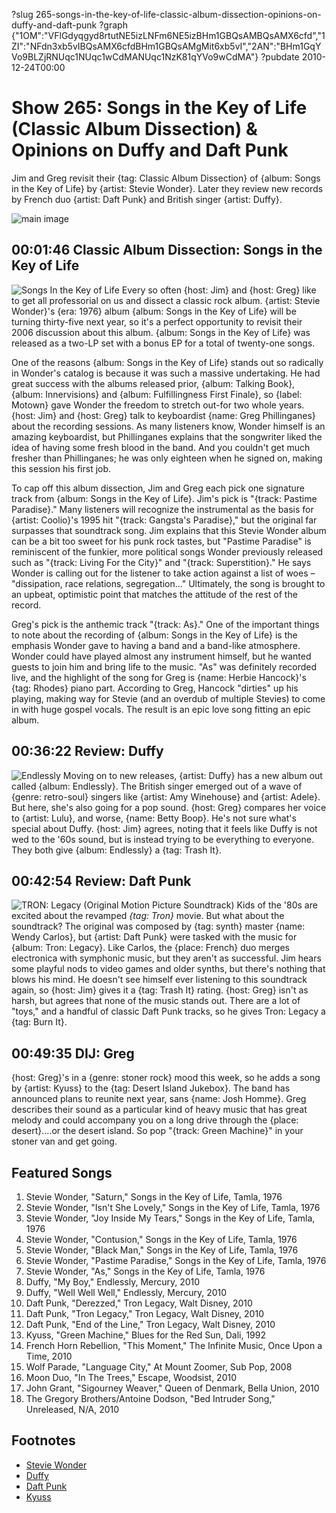 ?slug 265-songs-in-the-key-of-life-classic-album-dissection-opinions-on-duffy-and-daft-punk
?graph {"1OM":"VFlGdyqgyd8rtutNE5izLNFm6NE5izBHm1GBQsAMBQsAMX6cfd","1ZI":"NFdn3xb5vIBQsAMX6cfdBHm1GBQsAMgMit6xb5vI","2AN":"BHm1GqYVo9BLZjRNUqc1NUqc1wCdMANUqc1NzK81qYVo9wCdMA"}
?pubdate 2010-12-24T00:00
# Show 265: Songs in the Key of Life (Classic Album Dissection) & Opinions on Duffy and Daft Punk
Jim and Greg revisit their {tag: Classic Album Dissection} of {album: Songs in the Key of Life} by {artist: Stevie Wonder}. Later they review new records by French duo {artist: Daft Punk} and British singer {artist: Duffy}.

![main image](https://static.soundopinions.org/images/2010/songsinthekeyoflife.jpg)

## 00:01:46 Classic Album Dissection: Songs in the Key of Life
![Songs In the Key of Life](https://static.soundopinions.org/assets/265/2Y0.jpg)
Every so often {host: Jim} and {host: Greg} like to get all professorial on us and dissect a classic rock album. {artist: Stevie Wonder}'s {era: 1976} album {album: Songs in the Key of Life} will be turning thirty-five next year, so it's a perfect opportunity to revisit their 2006 discussion about this album. {album: Songs in the Key of Life} was released as a two-LP set with a bonus EP for a total of twenty-one songs. 

One of the reasons {album: Songs in the Key of Life} stands out so radically in Wonder's catalog is because it was such a massive undertaking. He had great success with the albums released prior, {album: Talking Book}, {album: Innervisions} and {album: Fulfillingness First Finale}, so {label: Motown} gave Wonder the freedom to stretch out-for two whole years. {host: Jim} and {host: Greg} talk to keyboardist {name: Greg Phillinganes} about the recording sessions. As many listeners know, Wonder himself is an amazing keyboardist, but Phillinganes explains that the songwriter liked the idea of having some fresh blood in the band. And you couldn't get much fresher than Phillinganes; he was only eighteen when he signed on, making this session his first job.

To cap off this album dissection, Jim and Greg each pick one signature track from {album: Songs in the Key of Life}. Jim's pick is "{track: Pastime Paradise}." Many listeners will recognize the instrumental as the basis for {artist: Coolio}'s 1995 hit "{track: Gangsta's Paradise}," but the original far surpasses that soundtrack song. Jim explains that this Stevie Wonder album can be a bit too sweet for his punk rock tastes, but "Pastime Paradise" is reminiscent of the funkier, more political songs Wonder previously released such as "{track: Living For the City}" and "{track: Superstition}." He says Wonder is calling out for the listener to take action against a list of woes – "dissipation, race relations, segregation..." Ultimately, the song is brought to an upbeat, optimistic point that matches the attitude of the rest of the record.

Greg's pick is the anthemic track "{track: As}." One of the important things to note about the recording of {album: Songs in the Key of Life} is the emphasis Wonder gave to having a band and a band-like atmosphere. Wonder could have played almost any instrument himself, but he wanted guests to join him and bring life to the music. "As" was definitely recorded live, and the highlight of the song for Greg is {name: Herbie Hancock}'s {tag: Rhodes} piano part. According to Greg, Hancock "dirties" up his playing, making way for Stevie (and an overdub of multiple Stevies) to come in with huge gospel vocals. The result is an epic love song fitting an epic album.

## 00:36:22 Review: Duffy
![Endlessly](https://static.soundopinions.org/images/2017/Duffy_-_Endlessly.png)
Moving on to new releases, {artist: Duffy} has a new album out called {album: Endlessly}. The British singer emerged out of a wave of {genre: retro-soul} singers like {artist: Amy Winehouse} and {artist: Adele}. But here, she's also going for a pop sound. {host: Greg} compares her voice to {artist: Lulu}, and worse, {name: Betty Boop}. He's not sure what's special about Duffy. {host: Jim} agrees, noting that it feels like Duffy is not wed to the '60s sound, but is instead trying to be everything to everyone. They both give {album: Endlessly} a {tag: Trash It}.

## 00:42:54 Review: Daft Punk
![TRON: Legacy (Original Motion Picture Soundtrack)](https://static.soundopinions.org/assets/265/1ZI0.jpg)
Kids of the '80s are excited about the revamped *{tag: Tron}* movie. But what about the soundtrack? The original was composed by {tag: synth} master {name: Wendy Carlos}, but  {artist: Daft Punk} were tasked with the music for {album: Tron: Legacy}. Like Carlos, the {place: French} duo merges electronica with symphonic music, but they aren't as successful. Jim hears some playful nods to video games and older synths, but there's nothing that blows his mind. He doesn't see himself ever listening to this soundtrack again, so {host: Jim} gives it a {tag: Trash It} rating. {host: Greg} isn't as harsh, but agrees that none of the music stands out. There are a lot of "toys," and a handful of classic Daft Punk tracks, so he gives Tron: Legacy a {tag: Burn It}.

## 00:49:35 DIJ: Greg
{host: Greg}'s in a {genre: stoner rock} mood this week, so he adds a song by {artist: Kyuss} to the {tag: Desert Island Jukebox}. The band has announced plans to reunite next year, sans {name: Josh Homme}. Greg describes their sound as a particular kind of heavy music that has great melody and could accompany you on a long drive through the {place: desert}….or the desert island. So pop "{track: Green Machine}" in your stoner van and get going.


## Featured Songs
1. Stevie Wonder, "Saturn," Songs in the Key of Life, Tamla, 1976
2. Stevie Wonder, "Isn't She Lovely," Songs in the Key of Life, Tamla, 1976
3. Stevie Wonder, "Joy Inside My Tears," Songs in the Key of Life, Tamla, 1976
4. Stevie Wonder, "Contusion," Songs in the Key of Life, Tamla, 1976
5. Stevie Wonder, "Black Man," Songs in the Key of Life, Tamla, 1976
6. Stevie Wonder, "Pastime Paradise," Songs in the Key of Life, Tamla, 1976
7. Stevie Wonder, "As," Songs in the Key of Life, Tamla, 1976
8. Duffy, "My Boy," Endlessly, Mercury, 2010
9. Duffy, "Well Well Well," Endlessly, Mercury, 2010
10. Daft Punk, "Derezzed," Tron Legacy, Walt Disney, 2010
11. Daft Punk, "Tron Legacy," Tron Legacy, Walt Disney, 2010
12. Daft Punk, "End of the Line," Tron Legacy, Walt Disney, 2010
13. Kyuss, "Green Machine," Blues for the Red Sun, Dali, 1992
14. French Horn Rebellion, "This Moment," The Infinite Music, Once Upon a Time, 2010
15. Wolf Parade, "Language City," At Mount Zoomer, Sub Pop, 2008
16. Moon Duo, "In The Trees," Escape, Woodsist, 2010
17. John Grant, "Sigourney Weaver," Queen of Denmark, Bella Union, 2010
18. The Gregory Brothers/Antoine Dodson, "Bed Intruder Song," Unreleased, N/A, 2010

## Footnotes
- [Stevie Wonder](http://www.steviewonder.net/)
- [Duffy](http://www.iamduffy.com/)
- [Daft Punk](http://www.daftpunk.com/)
- [Kyuss](http://www.allmusic.com/artist/kyuss-mn0000776011)
